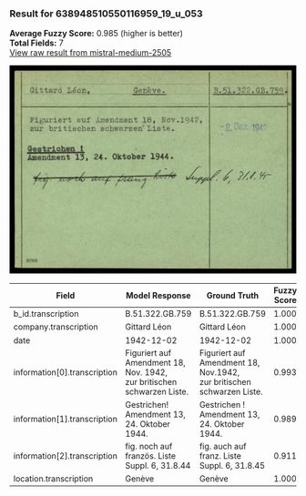 ### Result for 638948510550116959_19_u_053
**Average Fuzzy Score:** 0.985 (higher is better)<br>
**Total Fields:** 7<br>
[View raw result from mistral-medium-2505](https://github.com/RISE-UNIBAS/humanities_data_benchmark/blob/main/results/2025-10-24/T0328/request_T0328_638948510550116959_19_u_053.json)

<img src="https://github.com/RISE-UNIBAS/humanities_data_benchmark/blob/main/benchmarks/blacklist/images/638948510550116959_19_u_053.jpg?raw=true" alt="638948510550116959_19_u_053" width="600px">

| Field | Model Response | Ground Truth | Fuzzy Score | Match |
|-------|----------------|--------------|-------------|-------|
| b_id.transcription | B.51.322.GB.759 | B.51.322.GB.759 | 1.000 | ✅ |
| company.transcription | Gittard Léon | Gittard Léon | 1.000 | ✅ |
| date | 1942-12-02 | 1942-12-02 | 1.000 | ✅ |
| information[0].transcription | Figuriert auf Amendment 18, Nov. 1942,<br>zur britischen schwarzen Liste. | Figuriert auf Amendment 18, Nov.1942,<br>zur britischen schwarzen Liste. | 0.993 | ✅ |
| information[1].transcription | Gestrichen!<br>Amendment 13, 24. Oktober 1944. | Gestrichen !<br>Amendment 13, 24. Oktober 1944. | 0.989 | ✅ |
| information[2].transcription | fig. noch auf französ. Liste Suppl. 6, 31.8.44 | fig. auch auf franz. Liste Suppl. 6, 31.8.45 | 0.911 | ❌ |
| location.transcription | Genève | Genève | 1.000 | ✅ |
